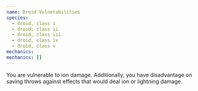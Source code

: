 ```yaml
---
name: Droid Vulnerabilities
species:
  - droid, class i
  - droid, class ii
  - droid, class iii
  - droid, class iv
  - droid, class v
mechanics:
mechanics: []
---
```

You are vulnerable to ion damage. Additionally, you have disadvantage on saving throws against effects that would deal ion or lightning damage.
